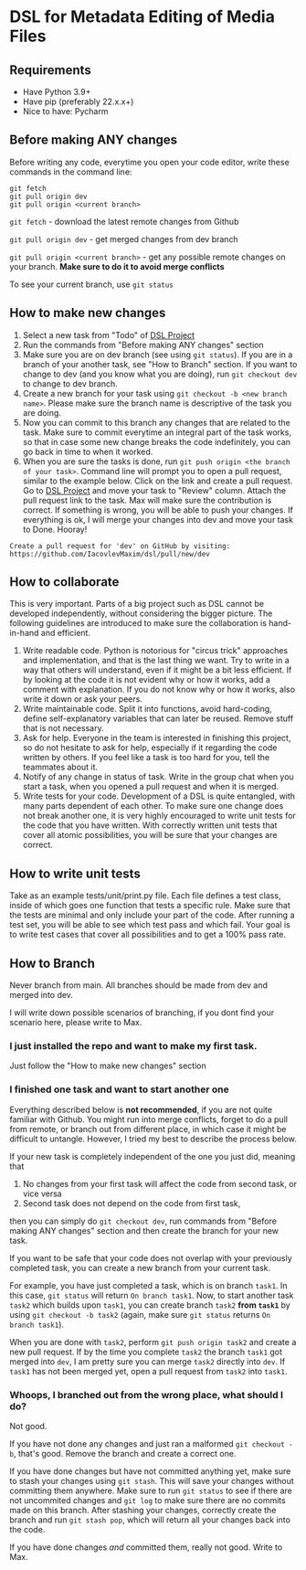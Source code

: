 # DSL for Metadata Editing of Media Files

## Requirements
- Have Python 3.9+
- Have pip (preferably 22.x.x+)
- Nice to have: Pycharm

## Before making ANY changes
Before writing any code, everytime you open your code editor, write these commands in the command line:
```
git fetch
git pull origin dev
git pull origin <current branch>
```
`git fetch` - download the latest remote changes from  Github

`git pull origin dev` - get merged changes from dev branch

`git pull origin <current branch>` - get any possible remote changes on your branch. **Make sure to do it to avoid merge conflicts**

To see your current branch, use `git status`

## How to make new changes
1) Select a new task from "Todo" of [DSL Project](https://github.com/users/IacovlevMaxim/projects/1)
2) Run the commands from "Before making ANY changes" section
3) Make sure you are on dev branch (see using `git status`). If you are in a branch of your another task, see "How to Branch" section. If you want to change to dev (and you know what you are doing), run `git checkout dev` to change to dev branch.
4) Create a new branch for your task using `git checkout -b <new branch name>`. Please make sure the branch name is descriptive of the task you are doing.
5) Now you can commit to this branch any changes that are related to the task. Make sure to commit everytime an integral part of the task works, so that in case some new change breaks the code indefinitely, you can go back in time to when it worked.
6) When you are sure the tasks is done, run `git push origin <the branch of your task>`. Command line will prompt you to open a pull request, similar to the example below. Click on the link and create a pull request. Go to [DSL Project](https://github.com/users/IacovlevMaxim/projects/1) and move your task to "Review" column. Attach the pull request link to the task. Max will make sure the contribution is correct. If something is wrong, you will be able to push your changes. If everything is ok, I will merge your changes into dev and move your task to Done. Hooray!
```
Create a pull request for 'dev' on GitHub by visiting:
https://github.com/IacovlevMaxim/dsl/pull/new/dev
```

## How to collaborate
This is very important. Parts of a big project such as DSL cannot be developed independently, without considering the bigger picture. The following guidelines are introduced to make sure the collaboration is hand-in-hand and efficient.
1) Write readable code. Python is notorious for "circus trick" approaches and implementation, and that is the last thing we want. Try to write in a way that others will understand, even if it might be a bit less efficient. If by looking at the code it is not evident why or how it works, add a comment with explanation. If you do not know why or how it works, also write it down or ask your peers.
2) Write maintainable code. Split it into functions, avoid hard-coding, define self-explanatory variables that can later be reused. Remove stuff that is not necessary.
3) Ask for help. Everyone in the team is interested in finishing this project, so do not hesitate to ask for help, especially if it regarding the code written by others. If you feel like a task is too hard for you, tell the teammates about it.
4) Notify of any change in status of task. Write in the group chat when you start a task, when you opened a pull request and when it is merged.
5) Write tests for your code. Development of a DSL is quite entangled, with many parts dependent of each other. To make sure one change does not break another one, it is very highly encouraged to write unit tests for the code that you have written. With correctly written unit tests that cover all atomic possibilities, you will be sure that your changes are correct.

## How to write unit tests
Take as an example tests/unit/print.py file. Each file defines a test class, inside of which goes one function that tests a specific rule. Make sure that the tests are minimal and only include your part of the code. After running a test set, you will be able to see which test pass and which fail. Your goal is to write test cases that cover all possibilities and to get a 100% pass rate. 

## How to Branch
Never branch from main. All branches should be made from dev and merged into dev.

I will write down possible scenarios of branching, if you dont find your scenario here, please write to Max.

### I just installed the repo and want to make my first task.
Just follow the "How to make new changes" section

### I finished one task and want to start another one
Everything described below is **not recommended**, if you are not quite familiar with Github. You might run into merge conflicts, forget to do a pull from remote, or branch out from different place, in which case it might be difficult to untangle. However, I tried my best to describe the process below. 

If your new task is completely independent of the one you just did, meaning that 
1) No changes from your first task will affect the code from second task, or vice versa
2) Second task does not depend on the code from first task, 

then you can simply do `git checkout dev`, run commands from "Before making ANY changes" section and then create the branch for your new task. 

If you want to be safe that your code does not overlap with your previously completed task, you can create a new branch from your current task.

For example, you have just completed a task, which is on branch `task1`. In this case, `git status` will return `On branch task1`. Now, to start another task `task2` which builds upon `task1`, you can create branch `task2` **from `task1`** by using `git checkout -b task2` (again, make sure `git status` returns `On branch task1`). 

When you are done with `task2`, perform `git push origin task2` and create a new pull request. If by the time you complete `task2` the branch `task1` got merged into `dev`, I am pretty sure you can merge `task2` directly into `dev`. If `task1` has not been merged yet, open a pull request from `task2` into `task1`. 

### Whoops, I branched out from the wrong place, what should I do?
Not good. 

If you have not done any changes and just ran a malformed `git checkout -b`, that's good. Remove the branch and create a correct one.

If you have done changes but have not committed anything yet, make sure to stash your changes using `git stash`. This will save your changes without committing them anywhere. Make sure to run `git status` to see if there are not uncommited changes and `git log` to make sure there are no commits made on this branch. After stashing your changes, correctly create the branch and run `git stash pop`, which will return all your changes back into the code.

If you have done changes *and* committed them, really not good. Write to Max.

